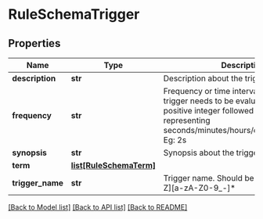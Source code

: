 # RuleSchemaTrigger

## Properties
Name | Type | Description | Notes
------------ | ------------- | ------------- | -------------
**description** | **str** | Description about the trigger | [optional] 
**frequency** | **str** | Frequency or time interval at which the trigger needs to be evaluated. Specify positive integer followed by s/m/h/d/w/y representing seconds/minutes/hours/days/weeks/years. Eg: 2s | [optional] 
**synopsis** | **str** | Synopsis about the trigger | [optional] 
**term** | [**list[RuleSchemaTerm]**](RuleSchemaTerm.md) |  | 
**trigger_name** | **str** | Trigger name. Should be of pattern [a-zA-Z][a-zA-Z0-9_-]* | 

[[Back to Model list]](../README.md#documentation-for-models) [[Back to API list]](../README.md#documentation-for-api-endpoints) [[Back to README]](../README.md)


